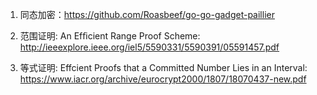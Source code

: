 1.	同态加密：https://github.com/Roasbeef/go-go-gadget-paillier

2.	范围证明: An Efﬁcient Range Proof Scheme: http://ieeexplore.ieee.org/iel5/5590331/5590391/05591457.pdf

3.	等式证明: Effcient Proofs that a Committed Number Lies in an Interval: https://www.iacr.org/archive/eurocrypt2000/1807/18070437-new.pdf
